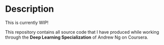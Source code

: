 # Description

This is currently WIP!

This repository contains all source code that I have produced while working through the **Deep Learning Specialization** of Andrew Ng on Coursera.
